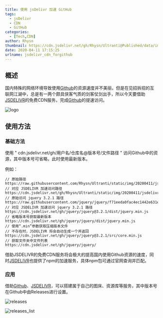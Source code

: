 ```yaml
---
title: 使用 jsDelivr 加速 GitHub
tags:
  - jsDelivr
  - CDN
  - GitHub
categories:
  - [Tech,CDN]
author: Rhysn
thumbnail: https://cdn.jsdelivr.net/gh/Rhysn/Ultranti@Published/data/img/20200411/jsdelivr/thumbnail.jpg
date: 2020-04-11 17:15:25
urlname: jsdelivr_cdn_forgithub
---
```


## 概述

国内特殊的网络环境导致使用[Github][github]的资源速度并不美丽，但是在见招拆招的互联网江湖中，总是有一两个颇具侠客气质的剑客仗剑出手，所以今天要借助[JSDELIVR][jsdelivr]的免费CDN服务，完成[Github][github]的提速访问。

![logo](https://cdn.jsdelivr.net/gh/Rhysn/Ultranti@Published/data/img/20200411/jsdelivr/jsdelivr_logo.jpg)

## 使用方法

### 基础方法

使用 " cdn.jsdelivr.net/gh/用户名/仓库名@版本号/文件路径 " 访问Github中的资源，其中版本号可省略，此时使用最新版本。

例如：

```properties
// 原始路径
https://raw.githubusercontent.com/Rhysn/Ultranti/static/img/20200411/jsdelivr/jsdelivr_logo.png
// 对应 JSDELIVR 加速访问路径
https://cdn.jsdelivr.net/gh/Rhysn/Ultranti/static/img/20200411/jsdelivr/jsdelivr_logo.png
// 原始访问 jquery 3.2.1 路径
https://raw.githubusercontent.com/jquery/jquery/f71eeda0fac4ec1442e631e90ff0703a0fb4ac96/dist/jquery.min.js
// 对应 JSDELIVR 加速访问 jquery 3.2.1 路径
https://cdn.jsdelivr.net/gh/jquery/jquery@3.2.1/dist/jquery.min.js
// 省略版本号获取最新版本
https://cdn.jsdelivr.net/gh/jquery/jquery/dist/jquery.min.js
// 使用“.min”参数获取压缩版本文件
// 不存在时，JSDELIVR 将会自动生成一个并返回
https://cdn.jsdelivr.net/gh/jquery/jquery@3.2.1/src/core.min.js
// 获取文件夹中文件列表
https://cdn.jsdelivr.net/gh/jquery/jquery/
```

借助JSDELIVR的免费CDN服务将会极大的提高国内使用Github资源的速度，同时[JSDELIVR][jsdelivr]也提供了npm的加速服务，具体npm包可通过官网查询并匹配。

### 应用

借助[Github][github]、[JSDELIVR][jsdelivr]，可以搭建属于自己的图床、资源库等服务，其中版本号在Github中由Releases进行设置。

![releases](https://cdn.jsdelivr.net/gh/Rhysn/Ultranti@Published/data/img/20200411/jsdelivr/releases.jpg)

![releases_list](https://cdn.jsdelivr.net/gh/Rhysn/Ultranti@Published/data/img/20200411/jsdelivr/releaseslist.jpg)



[jsdelivr]: https://www.jsdelivr.com/
[github]: https://github.com
